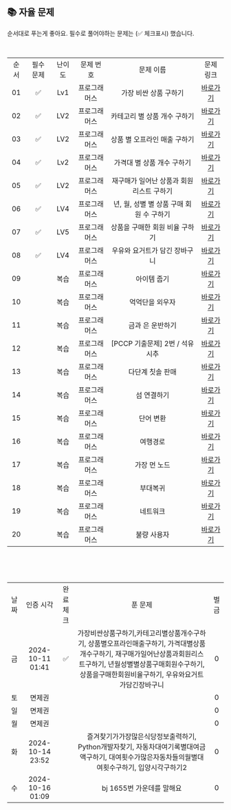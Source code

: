 
## 📚 자율 문제

순서대로 푸는게 좋아요.
필수로 풀어야하는 문제는 (✅ 체크표시) 했습니다.

<br/>
<table>
  <tr>
    <td align="center">순서</td>
    <td align="center">필수 문제</td>
    <td align="center">난이도</td>
    <td align="center">문제 번호</td>
    <td align="center">문제 이름</td>
    <td align="center">문제 링크</td>
  </tr>
 <tr>
    <td align="center">01</td>
    <td align="center">✅</td>
    <td align="center">Lv1</td>
    <td align="center">프로그래머스</td>
    <td align="center">가장 비싼 상품 구하기</td>
    <td align="center"><a href="https://school.programmers.co.kr/learn/courses/30/lessons/131697">바로가기</a></td>
  </tr>
    <tr>
    <td align="center">02</td>
    <td align="center">✅</td>
    <td align="center">LV2</td>
    <td align="center">프로그래머스</td>
    <td align="center">카테고리 별 상품 개수 구하기</td>
    <td align="center"><a href="https://school.programmers.co.kr/learn/courses/30/lessons/131529">바로가기</a></td>
  </tr>
    <tr>
    <td align="center">03</td>
    <td align="center">✅</td>
    <td align="center">LV2</td>
    <td align="center">프로그래머스</td>
    <td align="center">상품 별 오프라인 매출 구하기</td>
    <td align="center"><a href="https://school.programmers.co.kr/learn/courses/30/lessons/131533">바로가기</a></td>
  </tr>
  <tr>
    <td align="center">04</td>
    <td align="center">✅</td>
    <td align="center">Lv2</td>
    <td align="center">프로그래머스</td>
    <td align="center">가격대 별 상품 개수 구하기</td>
    <td align="center"><a href="https://school.programmers.co.kr/learn/courses/30/lessons/131530">바로가기</a></td>
  </tr>
    <tr>
    <td align="center">05</td>
    <td align="center">✅</td>
    <td align="center">LV2</td>
    <td align="center">프로그래머스</td>
    <td align="center">재구매가 일어난 상품과 회원 리스트 구하기</td>
    <td align="center"><a href="https://school.programmers.co.kr/learn/courses/30/lessons/131536">바로가기</a></td>
  </tr>
    <tr>
    <td align="center">06</td>
    <td align="center">✅</td>
    <td align="center">LV4</td>
    <td align="center">프로그래머스</td>
    <td align="center">년, 월, 성별 별 상품 구매 회원 수 구하기</td>
    <td align="center"><a href="https://school.programmers.co.kr/learn/courses/30/lessons/131532">바로가기</a></td>
  </tr>
  <tr>
    <td align="center">07</td>
    <td align="center">✅</td>
    <td align="center">LV5</td>
    <td align="center">프로그래머스</td>
    <td align="center">상품을 구매한 회원 비율 구하기</td>
    <td align="center"><a href="https://school.programmers.co.kr/learn/courses/30/lessons/131534">바로가기</a></td>
  </tr>
  <tr>
    <td align="center">08</td>
    <td align="center">✅</td>
    <td align="center">LV4</td>
    <td align="center">프로그래머스</td>
    <td align="center">우유와 요거트가 담긴 장바구니</td>
    <td align="center"><a href="https://school.programmers.co.kr/learn/courses/30/lessons/62284">바로가기</a></td>
  </tr>
  <tr>
    <td align="center">09</td>
    <td align="center"></td>
    <td align="center">복습</td>
    <td align="center">프로그래머스</td>
    <td align="center">아이템 줍기</td>
    <td align="center"><a href="https://school.programmers.co.kr/learn/courses/30/lessons/87694">바로가기</a></td>
  </tr>
  <tr>
    <td align="center">10</td>
    <td align="center"></td>
    <td align="center">복습</td>
    <td align="center">프로그래머스</td>
    <td align="center">억억단을 외우자</td>
    <td align="center"><a href="https://school.programmers.co.kr/learn/courses/30/lessons/138475">바로가기</a></td>
  </tr>
  <tr>
    <td align="center">11</td>
    <td align="center"></td>
    <td align="center">복습</td>
    <td align="center">프로그래머스</td>
    <td align="center">금과 은 운반하기</td>
    <td align="center"><a href="https://school.programmers.co.kr/learn/courses/30/lessons/86053">바로가기</a></td>
  </tr>
    <tr>
    <td align="center">12</td>
    <td align="center"></td>
    <td align="center">복습</td>
    <td align="center">프로그래머스</td>
    <td align="center">[PCCP 기출문제] 2번 / 석유 시추</td>
    <td align="center"><a href="https://school.programmers.co.kr/learn/courses/30/lessons/250136">바로가기</a></td>
  </tr>
  <tr>
    <td align="center">13</td>
    <td align="center"></td>
    <td align="center">복습</td>
    <td align="center">프로그래머스</td>
    <td align="center">다단계 칫솔 판매</td>
    <td align="center"><a href="https://school.programmers.co.kr/learn/courses/30/lessons/77486">바로가기</a></td>
  </tr>
  <tr>
    <td align="center">14</td>
    <td align="center"></td>
    <td align="center">복습</td>
    <td align="center">프로그래머스</td>
    <td align="center">섬 연결하기</td>
    <td align="center"><a href="https://school.programmers.co.kr/learn/courses/30/lessons/42861">바로가기</a></td>
  </tr>
  <tr>
    <td align="center">15</td>
    <td align="center"></td>
    <td align="center">복습</td>
    <td align="center">프로그래머스</td>
    <td align="center">단어 변환</td>
    <td align="center"><a href="https://school.programmers.co.kr/learn/courses/30/lessons/43163">바로가기</a></td>
  </tr>
  <tr>
    <td align="center">16</td>
    <td align="center"></td>
    <td align="center">복습</td>
    <td align="center">프로그래머스</td>
    <td align="center">여행경로</td>
    <td align="center"><a href="https://school.programmers.co.kr/learn/courses/30/lessons/43164">바로가기</a></td>
  </tr>
  <tr>
    <td align="center">17</td>
    <td align="center"></td>
    <td align="center">복습</td>
    <td align="center">프로그래머스</td>
    <td align="center">가장 먼 노드</td>
    <td align="center"><a href="https://school.programmers.co.kr/learn/courses/30/lessons/49189">바로가기</a></td>
  </tr>
  <tr>
    <td align="center">18</td>
    <td align="center"></td>
    <td align="center">복습</td>
    <td align="center">프로그래머스</td>
    <td align="center">부대복귀</td>
    <td align="center"><a href="https://school.programmers.co.kr/learn/courses/30/lessons/132266">바로가기</a></td>
  </tr>
  <tr>
    <td align="center">19</td>
    <td align="center"></td>
    <td align="center">복습</td>
    <td align="center">프로그래머스</td>
    <td align="center">네트워크</td>
    <td align="center"><a href="https://school.programmers.co.kr/learn/courses/30/lessons/43162">바로가기</a></td>
  </tr>
  <tr>
    <td align="center">20</td>
    <td align="center"></td>
    <td align="center">복습</td>
    <td align="center">프로그래머스</td>
    <td align="center">불량 사용자</td>
    <td align="center"><a href="https://school.programmers.co.kr/learn/courses/30/lessons/64064">바로가기</a></td>
  </tr>
</table>
<br/><br/>


<br>

<table>
  <tr>
    <td align="center">날짜</td>
    <td align="center">인증 시각</td>
    <td align="center">완료체크</td>
    <td align="center">푼 문제</td>
    <td align="center">벌금</td>
  </tr>
  <tr>
    <td align="center">금</td>
    <td align="center">2024-10-11 01:41</td>
    <td align="center">✅</td>
    <td align="center">가장비싼상품구하기,카테고리별상품개수구하기, 상품별오프라인매출구하기, 가격대별상품개수구하기, 재구매가일어난상품과회원리스트구하기, 년월성별별상품구매회원수구하기, 상품을구매한회원비율구하기, 우유와요거트가담긴장바구니</td>
    <td align="center">0</td>
  </tr>
    <tr>
    <td align="center">토</td>
    <td align="center">면제권</td>
    <td align="center"></td>
    <td align="center"></td>
    <td align="center">0</td>
  </tr>
   <tr>
    <td align="center">일</td>
    <td align="center">면제권</td>
    <td align="center"></td>
    <td align="center"></td>
    <td align="center">0</td>
  </tr>
  <tr>
    <td align="center">월</td>
    <td align="center">면제권</td>
    <td align="center"></td>
    <td align="center"></td>
    <td align="center">0</td>
  </tr>
  <tr>
    <td align="center">화</td>
    <td align="center">2024-10-14 23:52</td>
    <td align="center"></td>
    <td align="center">즐겨찾기가가장많은식당정보출력하기, Python개발자찾기, 자동차대여기록별대여금액구하기, 대여횟수가많은자동차들의월별대여횟수구하기, 입양시각구하기2</td>
    <td align="center">0</td>
  </tr>
  <tr>
    <td align="center">수</td>
    <td align="center">2024-10-16 01:09</td>
    <td align="center"></td>
    <td align="center">bj 1655번 가운데를 말해요</td>
    <td align="center">0</td>
  </tr>
</table>
